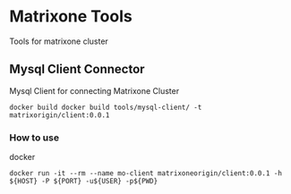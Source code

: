 # Matrixone Tools

Tools for matrixone cluster

## Mysql Client Connector

Mysql Client for connecting Matrixone Cluster

```shell
docker build docker build tools/mysql-client/ -t matrixorigin/client:0.0.1
```

### How to use

docker

```shell
docker run -it --rm --name mo-client matrixoneorigin/client:0.0.1 -h ${HOST} -P ${PORT} -u${USER} -p${PWD}
```
